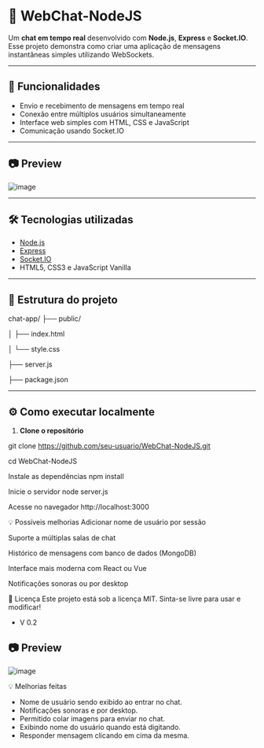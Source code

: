 # 💬 WebChat-NodeJS

Um **chat em tempo real** desenvolvido com **Node.js**, **Express** e **Socket.IO**. Esse projeto demonstra como criar uma aplicação de mensagens instantâneas simples utilizando WebSockets.

---

## 🚀 Funcionalidades

- Envio e recebimento de mensagens em tempo real
- Conexão entre múltiplos usuários simultaneamente
- Interface web simples com HTML, CSS e JavaScript
- Comunicação usando Socket.IO

---

## 📷 Preview

![image](https://github.com/user-attachments/assets/e7f7a204-4f44-49f1-aa88-71a79c62744c)

---

## 🛠 Tecnologias utilizadas

- [Node.js](https://nodejs.org/)
- [Express](https://expressjs.com/)
- [Socket.IO](https://socket.io/)
- HTML5, CSS3 e JavaScript Vanilla

---

## 📁 Estrutura do projeto

chat-app/
├── public/

│ ├── index.html

│ └── style.css

├── server.js

├── package.json

---

## ⚙️ Como executar localmente

1. **Clone o repositório**

git clone https://github.com/seu-usuario/WebChat-NodeJS.git

cd WebChat-NodeJS

Instale as dependências
npm install

Inicie o servidor
node server.js

Acesse no navegador
http://localhost:3000

💡 Possíveis melhorias
Adicionar nome de usuário por sessão

Suporte a múltiplas salas de chat

Histórico de mensagens com banco de dados (MongoDB)

Interface mais moderna com React ou Vue

Notificações sonoras ou por desktop

📄 Licença
Este projeto está sob a licença MIT. Sinta-se livre para usar e modificar!

- V 0.2

## 📷 Preview
![image](https://github.com/user-attachments/assets/5e00931d-d258-4fc1-a706-195a4526c056)


💡 Melhorias feitas
- Nome de usuário sendo exibido ao entrar no chat.
- Notificações sonoras e por desktop.
- Permitido colar imagens para enviar no chat.
- Exibindo nome do usuário quando está digitando.
- Responder mensagem clicando em cima da mesma.
